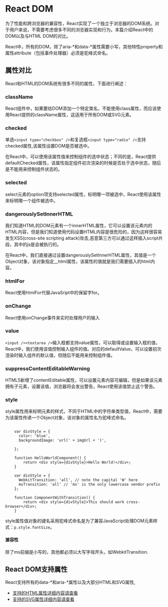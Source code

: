 # React DOM

为了性能和跨浏览器的兼容性，React实现了一个独立于浏览器的DOM系统。对于用户来说，不需要考虑很多不同的浏览器实现和行为。本篇介绍React中的DOM以及与HTML DOM的对比。

React中，所有的DOM，除了aria-*和data-*属性需要小写，其他特性property和属性attribute（包括事件处理器）必须是驼峰式命名。

## 属性对比

React和HTML的DOM系统有很多不同的属性，下面进行阐述：

### className

React组件中，如果要给DOM添加一个特定类名，不能使用class属性，而应该使用React提供的className属性，这适用于所有DOM或SVG元素。

### checked

单选`<input type="checkbox" />`和复选框`<input type="radio" />`支持checked属性,该属性设置DOM是否被选中。

在React中，可以使用该属性值来控制组件的选中状态；不同的是，React提供defaultChecked属性，该属性指定组件初次渲染的时候是否处于选中状态，随后是不能用来控制组件状态的。

### selected

select元素的option项支持selected属性，标明哪一项被选中，React使用该属性来标明哪一个组件被选中。

### dangerouslySetInnerHTML

我们知道HTML的DOM元素有一个innerHTML属性，它可以设置该元素内的HTML内容，但是我们知道使用代码设置HTML内容是很危险的，因为这样很容易发生XSS(cross-site scripting attack)攻击,恶意第三方可以通过这样插入script片段，其中的js是会被执行的。

在React中，我们直接通过设置dangerouslySetInnerHTML属性，其值是一个Object对象，该对象指定__html属性，该属性的值就是我们需要插入的html内容。

### htmlFor

React使用htmlFor代替JavaSript中的保留字for。

### onChange

React使用onChange事件来实时处理用户的输入

### value

`<input /><textarea />`输入框都支持value属性，可以取得或设置输入框的值，React中，我们使用该值控制输入组件的值。对应的defaultValue，可以设置初次渲染时输入组件的默认值，但随后不能用来控制组件值。

### suppressContentEditableWarning

HTML5新增了contentEditable属性，可以设置元素内容可编辑，但是如果该元素拥有子元素，设置该值，浏览器将会发出警告，React使用该值禁止这个警告。

### style

style属性用来标明元素的样式，不同于HTML中的字符串类型值，React中，需要为该属性传递一个Object对象，该对象的属性名为驼峰式命名。

```

    var divStyle = {
      color: 'blue',
      backgroundImage: 'url(' + imgUrl + ')',
    
    };
    
    function HelloWorldComponent() {
        return <div style={divStyle}>Hello World!</div>;
    }
    
    var divStyle = {
      WebkitTransition: 'all', // note the capital 'W' here
      msTransition: 'all' // 'ms' is the only lowercase vendor prefix
    };
    
    function ComponentWithTransition() {
        return <div style={divStyle}>This should work cross-browser</div>;
    }
```

style属性值对象的键名采用驼峰式命名是为了兼容JavaScript处理DOM元素样式：`p.style.fontSize`。

#### 兼容性

除了ms前缀是小写的，其他都必须以大写字母开头，如WebkitTransition.

## React DOM支持属性

React支持所有的data-*和aria-*属性以及大部分HTML和SVG属性,

- [支持的HTML属性详细内容请查看](https://facebook.github.io/react/docs/dom-elements.html#all-supported-html-attributes)
- [支持的SVG属性详细内容请查看](https://facebook.github.io/react/docs/dom-elements.html#all-supported-svg-attributes)

 
